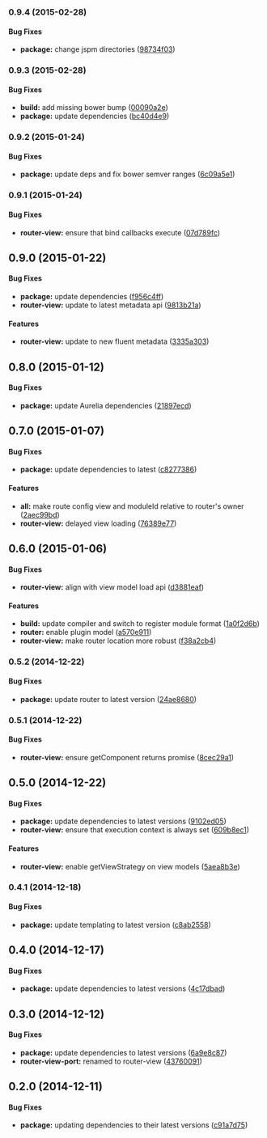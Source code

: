 ### 0.9.4 (2015-02-28)


#### Bug Fixes

* **package:** change jspm directories ([98734f03](http://github.com/aurelia/templating-router/commit/98734f03e29dad7ad7a17ec4aeb1eff454f3359d))


### 0.9.3 (2015-02-28)


#### Bug Fixes

* **build:** add missing bower bump ([00090a2e](http://github.com/aurelia/templating-router/commit/00090a2e4e95f2504617a9df48a380cb7b86314a))
* **package:** update dependencies ([bc40d4e9](http://github.com/aurelia/templating-router/commit/bc40d4e99f72c6f50ab97d83be8bd43e7d3a0e9a))


### 0.9.2 (2015-01-24)


#### Bug Fixes

* **package:** update deps and fix bower semver ranges ([6c09a5e1](http://github.com/aurelia/templating-router/commit/6c09a5e16672fff67d23a578c4d3c2d4fd348ed0))


### 0.9.1 (2015-01-24)


#### Bug Fixes

* **router-view:** ensure that bind callbacks execute ([07d789fc](http://github.com/aurelia/templating-router/commit/07d789fc4820498218d22c478dff73769a68d940))


## 0.9.0 (2015-01-22)


#### Bug Fixes

* **package:** update dependencies ([f956c4ff](http://github.com/aurelia/templating-router/commit/f956c4ff85900c7e2c323d18b161a8ae74fa2dbb))
* **router-view:** update to latest metadata api ([9813b21a](http://github.com/aurelia/templating-router/commit/9813b21a71b8d4c301625724a9e2ec203c78ab00))


#### Features

* **router-view:** update to new fluent metadata ([3335a303](http://github.com/aurelia/templating-router/commit/3335a3030f24c41357a28bcf4995c5a0556acbca))


## 0.8.0 (2015-01-12)


#### Bug Fixes

* **package:** update Aurelia dependencies ([21897ecd](http://github.com/aurelia/templating-router/commit/21897ecd693d32eeea48e1a14c28821575226adb))


## 0.7.0 (2015-01-07)


#### Bug Fixes

* **package:** update dependencies to latest ([c8277386](http://github.com/aurelia/templating-router/commit/c827738699d940293461bb5ae0d04edf8e1bdcb1))


#### Features

* **all:** make route config view and moduleId relative to router's owner ([2aec99bd](http://github.com/aurelia/templating-router/commit/2aec99bd33e125231a6aebf47f18983aac6f3fea))
* **router-view:** delayed view loading ([76389e77](http://github.com/aurelia/templating-router/commit/76389e776e3db94dc916c6f878259b10a4c4b46b))


## 0.6.0 (2015-01-06)


#### Bug Fixes

* **router-view:** align with view model load api ([d3881eaf](http://github.com/aurelia/templating-router/commit/d3881eaf5411c1f7e1f209a13911913d2d47ac75))


#### Features

* **build:** update compiler and switch to register module format ([1a0f2d6b](http://github.com/aurelia/templating-router/commit/1a0f2d6b5fe867dfecbdce4f67fa342450020e04))
* **router:** enable plugin model ([a570e911](http://github.com/aurelia/templating-router/commit/a570e911d43b4fb92138b06b9b346ca66e13c03c))
* **router-view:** make router location more robust ([f38a2cb4](http://github.com/aurelia/templating-router/commit/f38a2cb40ab40679f3a25172d41db79df9988d2d))


### 0.5.2 (2014-12-22)


#### Bug Fixes

* **package:** update router to latest version ([24ae8680](http://github.com/aurelia/templating-router/commit/24ae86806cc042d3f73082d6c425fd4e1b82283e))


### 0.5.1 (2014-12-22)


#### Bug Fixes

* **router-view:** ensure getComponent returns promise ([8cec29a1](http://github.com/aurelia/templating-router/commit/8cec29a17b5b896cae8aa93842216437ff88f6b0))


## 0.5.0 (2014-12-22)


#### Bug Fixes

* **package:** update dependencies to latest versions ([9102ed05](http://github.com/aurelia/templating-router/commit/9102ed05892dc23859bc8f6129b27e87d8c30d39))
* **router-view:** ensure that execution context is always set ([609b8ec1](http://github.com/aurelia/templating-router/commit/609b8ec170054417e58944a6dd3341c38e9fb947))


#### Features

* **router-view:** enable getViewStrategy on view models ([5aea8b3e](http://github.com/aurelia/templating-router/commit/5aea8b3eb0ede9c08fe728299a95689c503b32e3))


### 0.4.1 (2014-12-18)


#### Bug Fixes

* **package:** update templating to latest version ([c8ab2558](http://github.com/aurelia/templating-router/commit/c8ab25581f1f0e82e85083ad313efe8322f15fdf))


## 0.4.0 (2014-12-17)


#### Bug Fixes

* **package:** update dependencies to latest versions ([4c17dbad](http://github.com/aurelia/templating-router/commit/4c17dbada6fae62ada689b2332801d1ae01d1391))


## 0.3.0 (2014-12-12)


#### Bug Fixes

* **package:** update dependencies to latest versions ([6a9e8c87](http://github.com/aurelia/templating-router/commit/6a9e8c873d146ce5161c30cf2b632832b658f6b3))
* **router-view-port:** renamed to router-view ([43760091](http://github.com/aurelia/templating-router/commit/43760091169d7dceab51f65f62abd52acbfacdae))


## 0.2.0 (2014-12-11)


#### Bug Fixes

* **package:** updating dependencies to their latest versions ([c91a7d75](http://github.com/aurelia/templating-router/commit/c91a7d7523b4dc4da1fae089c436eee579000c2e))

